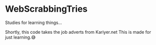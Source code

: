 # WebScrabbingTries
Studies for learning things...

Shortly, this code takes the job adverts from Kariyer.net
This is made for just learning.😅
